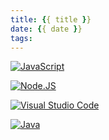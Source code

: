 ```yaml
---
title: {{ title }}
date: {{ date }}
tags: 
---
```

[![JavaScript](https://img.shields.io/badge/JavaScript-F7DF1E?style=for-the-badge&logo=javascript&logoColor=white&labelColor=101010)](https://www.javascript.com/)

[![Node.JS](https://img.shields.io/badge/Node.JS-339933?style=for-the-badge&logo=node.js&logoColor=white&labelColor=101010)](https://nodejs.org/)

[![Visual Studio Code](https://img.shields.io/badge/Visual%20Studio%20Code-0078d7.svg?style=for-the-badge&logo=visual-studio-code&logoColor=white&labelColor=101010)](https://code.visualstudio.com/)

[![Java](https://img.shields.io/badge/Java-c74634?style=for-the-badge&logo=java&logoColor=white&labelColor=101010)](https://www.oracle.com/index.html)
